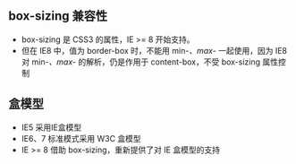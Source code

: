 ## box-sizing 兼容性
- box-sizing 是 CSS3 的属性，IE >= 8 开始支持。
- 但在 IE8 中，值为 border-box 时，不能用 min-*、max-* 一起使用，因为 IE8 对 min-*、max-* 的解析，仍是作用于 content-box，不受 box-sizing 属性控制

## 盒模型
- IE5 采用IE盒模型
- IE6、7 标准模式采用 W3C 盒模型
- IE >= 8 借助 box-sizing，重新提供了对 IE 盒模型的支持
